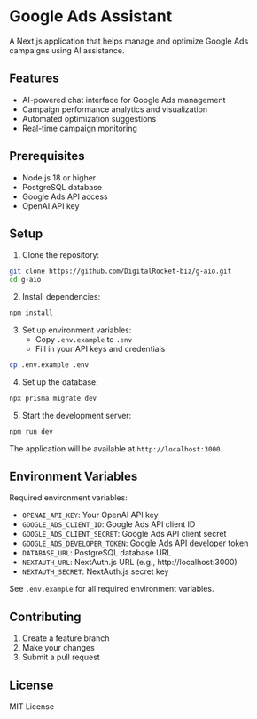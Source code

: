 # Google Ads Assistant

A Next.js application that helps manage and optimize Google Ads campaigns using AI assistance.

## Features

- AI-powered chat interface for Google Ads management
- Campaign performance analytics and visualization
- Automated optimization suggestions
- Real-time campaign monitoring

## Prerequisites

- Node.js 18 or higher
- PostgreSQL database
- Google Ads API access
- OpenAI API key

## Setup

1. Clone the repository:

```bash
git clone https://github.com/DigitalRocket-biz/g-aio.git
cd g-aio
```

2. Install dependencies:

```bash
npm install
```

3. Set up environment variables:
   - Copy `.env.example` to `.env`
   - Fill in your API keys and credentials

```bash
cp .env.example .env
```

4. Set up the database:

```bash
npx prisma migrate dev
```

5. Start the development server:

```bash
npm run dev
```

The application will be available at `http://localhost:3000`.

## Environment Variables

Required environment variables:

- `OPENAI_API_KEY`: Your OpenAI API key
- `GOOGLE_ADS_CLIENT_ID`: Google Ads API client ID
- `GOOGLE_ADS_CLIENT_SECRET`: Google Ads API client secret
- `GOOGLE_ADS_DEVELOPER_TOKEN`: Google Ads API developer token
- `DATABASE_URL`: PostgreSQL database URL
- `NEXTAUTH_URL`: NextAuth.js URL (e.g., http://localhost:3000)
- `NEXTAUTH_SECRET`: NextAuth.js secret key

See `.env.example` for all required environment variables.

## Contributing

1. Create a feature branch
2. Make your changes
3. Submit a pull request

## License

MIT License